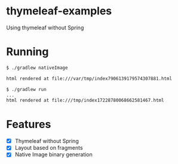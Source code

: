 # thymeleaf-examples
Using thymeleaf without Spring

# Running

```bash
$ ./gradlew nativeImage

html rendered at file:///var/tmp/index7906139179574307881.html

$ ./gradlew run
...
html rendered at file:///tmp/index17228780068662581467.html

```

# Features
* [x] Thymeleaf without Spring
* [x] Layout based on fragments
* [x] Native Image binary generation
